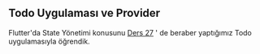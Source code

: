 ## Todo Uygulaması ve Provider

Flutter'da State Yönetimi konusunu [Ders 27](https://github.com/ruwiss/flutter_dersleri/tree/ders-27) ' de beraber yaptığımız Todo uygulamasıyla öğrendik.